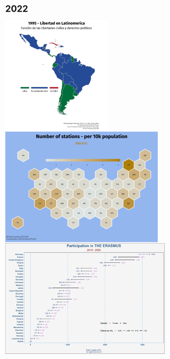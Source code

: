 
# 2022

<p float="middle">
<img src = "https://raw.githubusercontent.com/TJhon/30DayMapChallenge/main/plots/day6-8.gif" height = "350"/>
<a href="https://raw.githubusercontent.com/TJhon/TidyTuesday/main/plots/22-09-stations.gif"><img src="plots/22-09-stations.gif" height="350"/><a/>
<a href="https://raw.githubusercontent.com/TJhon/TidyTuesday/main/plots/22-10-erasmus.png"><img src="plots/22-10-erasmus.png" height="350"/><a/>
</p>
